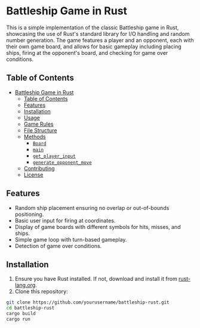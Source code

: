 # Battleship Game in Rust

This is a simple implementation of the classic Battleship game in Rust, showcasing the use of Rust's standard library for I/O handling and random number generation. The game features a player and an opponent, each with their own game board, and allows for basic gameplay including placing ships, firing at the opponent's board, and checking for game over conditions.

## Table of Contents

- [Battleship Game in Rust](#battleship-game-in-rust)
  - [Table of Contents](#table-of-contents)
  - [Features](#features)
  - [Installation](#installation)
  - [Usage](#usage)
  - [Game Rules](#game-rules)
  - [File Structure](#file-structure)
  - [Methods](#methods)
    - [`Board`](#board)
    - [`main`](#main)
    - [`get_player_input`](#get_player_input)
    - [`generate_opponent_move`](#generate_opponent_move)
  - [Contributing](#contributing)
  - [License](#license)

## Features

- Random ship placement ensuring no overlap or out-of-bounds positioning.
- Basic user input for firing at coordinates.
- Display of game boards with different symbols for hits, misses, and ships.
- Simple game loop with turn-based gameplay.
- Detection of game over conditions.

## Installation

1. Ensure you have Rust installed. If not, download and install it from [rust-lang.org](https://www.rust-lang.org/tools/install).
2. Clone this repository:

```sh
git clone https://github.com/yourusername/battleship-rust.git
cd battleship-rust
cargo build
cargo run
```

